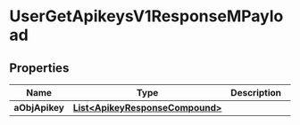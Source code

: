 

# UserGetApikeysV1ResponseMPayload

## Properties

Name | Type | Description | Notes
------------ | ------------- | ------------- | -------------
**aObjApikey** | [**List&lt;ApikeyResponseCompound&gt;**](ApikeyResponse.md) |  | 





